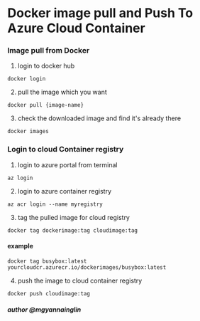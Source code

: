 # Docker image pull and Push To Azure Cloud  Container

### Image pull from Docker
1. login to docker hub
```
docker login
```
2. pull the image which you want
```
docker pull {image-name}
```
3. check the downloaded image and find it's already there
```
docker images
```
### Login to cloud Container registry
1. login to azure portal from terminal
```
az login
```
2. login to azure container registry
```
az acr login --name myregistry
```
3. tag the pulled image for cloud registry
```
docker tag dockerimage:tag cloudimage:tag
```
#### example
```
docker tag busybox:latest yourcloudcr.azurecr.io/dockerimages/busybox:latest
```
4. push the image to cloud container registry
```
docker push cloudimage:tag
```

##### author @mgyannainglin



